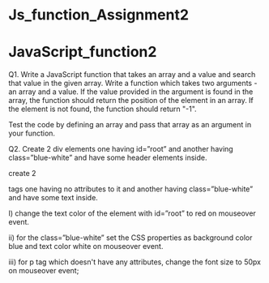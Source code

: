 # Js_function_Assignment2


# JavaScript_function2



Q1. Write a JavaScript function that takes an array and a value and search that value in the given array. Write a function which takes two arguments - an array and a value. If the value provided in the argument is found in the array, the function should return the position of the element in an array. If the element is not found, the function should return "-1". 

Test the code by defining an array and pass that array as an argument in your function. 

 

Q2. Create 2 div elements one having id=”root” and another having class=”blue-white” and have some header elements inside. 

create 2 <p> tags one having no attributes to it and another having class=”blue-white” and have some text inside. 

 

I) change the text color of the element with  id=”root” to red on mouseover event. 

ii) for the class=”blue-white” set the CSS properties as background color blue and text color white on mouseover event. 

iii) for p tag which doesn't have any attributes, change the font size to 50px on mouseover event; 
